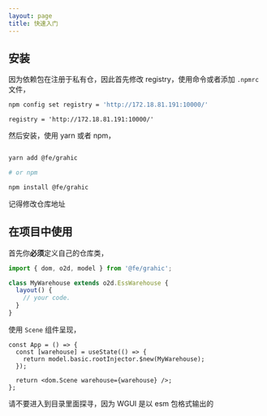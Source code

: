 ```yaml
---
layout: page
title: 快速入门
---
```


## 安装

因为依赖包在注册于私有仓，因此首先修改 registry，使用命令或者添加 `.npmrc` 文件，

```sh
npm config set registry = 'http://172.18.81.191:10000/'
```

```
registry = 'http://172.18.81.191:10000/'
```

然后安装，使用 yarn 或者 npm，

```sh

yarn add @fe/grahic

# or npm

npm install @fe/grahic

```

<div class="alert alert--info">
记得修改仓库地址
</div>

## 在项目中使用

首先你**必须**定义自己的仓库类，

```ts
import { dom, o2d, model } from '@fe/grahic';

class MyWarehouse extends o2d.EssWarehouse {
  layout() {
    // your code.
  }
}
```

使用 `Scene` 组件呈现，

```tsx
const App = () => {
  const [warehouse] = useState(() => {
    return model.basic.rootInjector.$new(MyWarehouse);
  });

  return <dom.Scene warehouse={warehouse} />;
};
```

<div class="alert alert--warn">
请不要进入到目录里面探寻，因为 WGUI 是以 esm 包格式输出的
</div>
